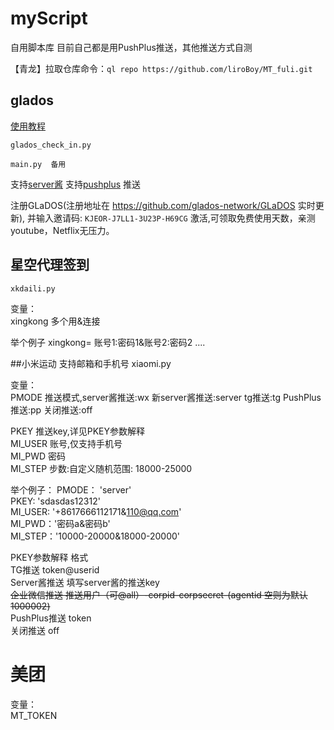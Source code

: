 # myScript
自用脚本库   目前自己都是用PushPlus推送，其他推送方式自测 
 
【青龙】拉取仓库命令：`ql repo https://github.com/liroBoy/MT_fuli.git`

## glados 

[使用教程](https://www.losey.top/archives/glados%E7%A7%91%E5%AD%A6%E5%B7%A5%E5%85%B7%E6%97%A0%E9%99%90%E7%BB%AD%E8%B4%B9)

`glados_check_in.py`

`main.py  备用`

支持[server酱](https://sct.ftqq.com/)
支持[pushplus](https://www.pushplus.plus/)
推送


注册GLaDOS(注册地址在 https://github.com/glados-network/GLaDOS 实时更新), 并输入邀请码:
`KJEOR-J7LL1-3U23P-H69CG` 激活,可领取免费使用天数，亲测youtube，Netflix无压力。


## 星空代理签到
 `xkdaili.py`

变量：  
xingkong    多个用&连接  

举个例子 xingkong= 账号1:密码1&账号2:密码2 ....  

##小米运动 支持邮箱和手机号
xiaomi.py

变量：    
PMODE	推送模式,server酱推送:wx 新server酱推送:server tg推送:tg  PushPlus推送:pp 关闭推送:off  

PKEY	推送key,详见PKEY参数解释  
MI_USER	账号,仅支持手机号  
MI_PWD	密码  
MI_STEP	步数:自定义随机范围: 18000-25000  

举个例子：
PMODE： 'server'  
PKEY: 'sdasdas12312'  
MI_USER: '+8617666112171&110@qq.com'  
MI_PWD：'密码a&密码b'  
MI_STEP：'10000-20000&18000-20000'  


PKEY参数解释	格式  
TG推送	token@userid  
Server酱推送	填写server酱的推送key  
~~企业微信推送	推送用户（可@all）-corpid-corpsecret-(agentid 空则为默认1000002)~~  
PushPlus推送	token  
关闭推送	off  


# 美团

变量：  
MT_TOKEN
